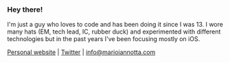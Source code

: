 ### Hey there! 

I'm just a guy who loves to code and has been doing it since I was 13. 
I wore many hats (EM, tech lead, IC, rubber duck) and experimented with different technologies but in the past years I've been focusing mostly on iOS.

[Personal website](https://www.marioiannotta.com) | [Twitter](https://www.twitter.com/MarioIannotta) | [info@marioiannotta.com](mailto:info@marioiannotta.com) 
